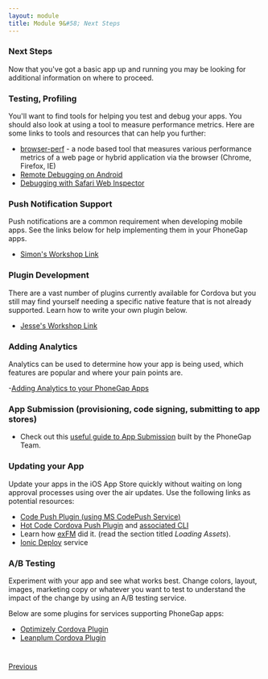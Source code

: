 ```yaml
---
layout: module
title: Module 9&#58; Next Steps
---
```


### Next Steps

Now that you've got a basic app up and running you may be looking for additional information on where to proceed. 
  
### Testing, Profiling
You'll want to find tools for helping you test and debug your apps. You should also look at using a tool to measure performance metrics. Here are some
links to tools and resources that can help you further:

  - [browser-perf](https://github.com/axemclion/browser-perf) - a node based tool that measures various performance metrics of a web page or hybrid application 
  via the browser (Chrome, Firefox, IE)
  - [Remote Debugging on Android](http://geeklearning.io/apache-cordova-and-remote-debugging-on-android/)
  - [Debugging with Safari Web Inspector](http://phonegap-tips.com/articles/debugging-ios-phonegap-apps-with-safaris-web-inspector.html)

### Push Notification Support
Push notifications are a common requirement when developing mobile apps. See the links below for help implementing them in your PhoneGap apps.
  
- [Simon's Workshop Link]() 
  
### Plugin Development  
There are a vast number of plugins currently available for Cordova but you still may find yourself needing a specific native feature that is not already
  supported. Learn how to write your own plugin below.
  
- [Jesse's Workshop Link]()

### Adding Analytics
Analytics can be used to determine how your app is being used, which features are popular and where your pain points are.  
    
-[Adding Analytics to your PhoneGap Apps](http://phonegap.com/blog/2015/08/18/adding-analytics-to-your-phonegap-app/)
    
### App Submission (provisioning, code signing, submitting to app stores)
- Check out this [useful guide to App Submission](https://github.com/timkim/phonegap-day-workshop-app-submission/wiki) built by the PhoneGap Team.  

### Updating your App
Update your apps in the iOS App Store quickly without waiting on long approval processes using over the air updates. Use the following
  links as potential resources:

- [Code Push Plugin (using MS CodePush Service)](https://www.npmjs.com/package/cordova-plugin-code-push)
- [Hot Code Cordova Push Plugin](https://www.npmjs.com/package/cordova-plugin-code-push) and [associated CLI](https://www.npmjs.com/package/cordova-hot-code-push-cli)     
- Learn how [exFM](http://phonegap.com/blog/2013/04/23/story-behind-exfm/) did it. (read the section titled *Loading Assets*).        
- [Ionic Deploy](http://docs.ionic.io/docs/deploy-from-scratch) service
  
### A/B Testing
Experiment with your app and see what works best. Change colors, layout, images, marketing copy or whatever you want to test to 
  understand the impact of the change by using an A/B testing service. 
  
Below are some plugins for services supporting PhoneGap apps:  
  
- [Optimizely Cordova Plugin](https://github.com/optimizely/optimizely-cordova-plugin)
- [Leanplum Cordova Plugin](https://github.com/Telerik-Verified-Plugins/Leanplum/blob/master/doc/index.md)
    
<div class="row" style="margin-top:40px;">
<div class="col-sm-12">
<a href="module8.html" class="btn btn-default"><i class="glyphicon glyphicon-chevron-left"></i> Previous</a>

</div>
</div>
